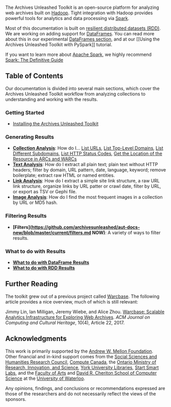 
The Archives Unleashed Toolkit is an open-source platform for analyzing web archives built on [Hadoop](https://hadoop.apache.org/). Tight integration with Hadoop provides powerful tools for analytics and data processing via [Spark](http://spark.apache.org/).

Most of this documentation is built on [resilient distributed datasets (RDD)](https://spark.apache.org/docs/latest/rdd-programming-guide.html). We are working on adding support for [DataFrames](https://spark.apache.org/docs/latest/sql-programming-guide.html#datasets-and-dataframes). You can read more about this in our experimental [DataFrames section](#dataframes), and at our [[Using the Archives Unleashed Toolkit with PySpark]] tutorial.

If you want to learn more about [Apache Spark](https://spark.apache.org/), we highly recommend [Spark: The Definitive Guide](http://shop.oreilly.com/product/0636920034957.do) 

## Table of Contents

Our documentation is divided into several main sections, which cover the Archives Unleashed Toolkit workflow from analyzing collections to understanding and working with the results.

### Getting Started

- [Installing the Archives Unleashed Toolkit](https://github.com/archivesunleashed/aut-docs-new/blob/master/current/install.md)

### Generating Results
- **[Collection Analysis](https://github.com/archivesunleashed/aut-docs-new/blob/master/current/index.md)**: How do I... [List URLs](https://github.com/archivesunleashed/aut-docs-new/blob/master/current/collection-analysis.md#List-URLs), [List Top-Level Domains](https://github.com/archivesunleashed/aut-docs-new/blob/master/current/collection-analysis.md#List-Top-Level-Domains), [List Different Subdomains](https://github.com/archivesunleashed/aut-docs-new/blob/master/current/collection-analysis.md#List-Different-Subdomains), [List HTTP Status Codes](https://github.com/archivesunleashed/aut-docs-new/blob/master/current/collection-analysis.md#List-HTTP-Status-Codes), [Get the Location of the Resource in ARCs and WARCs](https://github.com/archivesunleashed/aut-docs-new/blob/master/current/collection-analysis.md#Get-the-Location-of-the-Resource-in-ARCs-and-WARCs)
- **[Text Analysis](https://github.com/archivesunleashed/aut-docs-new/blob/master/current/text-analysis.md)**: How do I extract all plain text; plain text without HTTP headers; filter by domain, URL pattern, date, language, keyword; remove boilerplate; extract raw HTML or named entities.
- **[Link Analysis](https://github.com/archivesunleashed/aut-docs-new/blob/master/current/link-analysis.md)**: How do I extract a simple site link structure, a raw URL link structure, organize links by URL patter or crawl date, filter by URL, or export as TSV or Gephi file.
- **[Image Analysis](https://github.com/archivesunleashed/aut-docs-new/blob/master/current/image-analysis.md)**: How do I find the most frequent images in a collection by URL or MD5 hash.

### Filtering Results
- **[Filters](https://github.com/archivesunleashed/aut-docs-new/blob/master/current/filters.md NOW)**: A variety of ways to filter results.

### What to do with Results
- **[What to do with DataFrame Results](https://github.com/archivesunleashed/aut-docs-new/blob/master/current/df-results.md)**
- **[What to do with RDD Results](https://github.com/archivesunleashed/aut-docs-new/blob/master/current/rdd-results.md)**

## Further Reading

The toolkit grew out of a previous project called [Warcbase](https://github.com/lintool/warcbase). The following article provides a nice overview, much of which is still relevant:

Jimmy Lin, Ian Milligan, Jeremy Wiebe, and Alice Zhou. [Warcbase: Scalable Analytics Infrastructure for Exploring Web Archives](https://dl.acm.org/authorize.cfm?key=N46731). *ACM Journal on Computing and Cultural Heritage*, 10(4), Article 22, 2017.

## Acknowledgments

This work is primarily supported by the [Andrew W. Mellon Foundation](https://mellon.org/). Other financial and in-kind support comes from the [Social Sciences and Humanities Research Council](http://www.sshrc-crsh.gc.ca/), [Compute Canada](https://www.computecanada.ca/), the [Ontario Ministry of Research, Innovation, and Science](https://www.ontario.ca/page/ministry-research-innovation-and-science), [York University Libraries](https://www.library.yorku.ca/web/), [Start Smart Labs](http://www.startsmartlabs.com/), and the [Faculty of Arts](https://uwaterloo.ca/arts/) and [David R. Cheriton School of Computer Science](https://cs.uwaterloo.ca/) at the [University of Waterloo](https://uwaterloo.ca/).

Any opinions, findings, and conclusions or recommendations expressed are those of the researchers and do not necessarily reflect the views of the sponsors.
